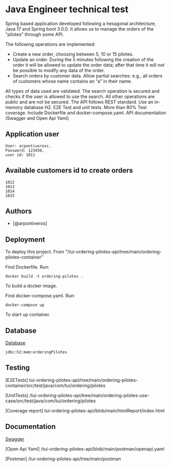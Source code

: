 
# Java Engineer technical test

Spring based application developed following a hexagonal architecture, Java 17 and Spring boot 3.0.0. It allows us to manage the orders of the "pilotes" through some API. 

The following operations are implemented:
- Create a new order, choosing between 5, 10 or 15 pilotes.
- Update an order. During the 5 minutes following the creation of the order it will be allowed to update the order data; after that time it will not be possible to modify any data of the order. 
- Search orders by customer data. Allow partial searches: e.g., all orders of customers whose name contains an “a” in their name.

All types of data used are validated. 
The search operation is secured and checks if the user is allowed to use the search. All other operations are public and are not be secured.
The API follows REST standard.
Use an in-memory database H2.
E2E Test and unit tests. More than 80% Test coverage.
Include Dockerfile and docker-compose.yaml.
API documentation (Swagger and Open Api Yaml)

## Application user

    User: arpontiverosc,
    Password: 123456,
    user id: 1011

## Available customers id to create orders

    1012
    1013
    1014
    1015


## Authors

- [@arpontiveros]


## Deployment

To deploy this project. From "/tui-ordering-pilotes-api/tree/main/ordering-pilotes-container"

Find Dockerfile. Run:

    docker build -t ordering-pilotes .

To build a docker image.

Find docker-compose.yaml. Run:

    docker-compose up

To start up container.

## Database

[Database](http://localhost:8080/h2-console/login.jsp)

    jdbc:h2:mem:orderingPilotes

## Testing

[E2ETests] tui-ordering-pilotes-api/tree/main/ordering-pilotes-container/src/test/java/com/tui/ordering/pilotes

[UnitTests] /tui-ordering-pilotes-api/tree/main/ordering-pilotes-use-case/src/test/java/com/tui/ordering/pilotes

[Coverage report] tui-ordering-pilotes-api/blob/main/htmlReport/index.html


## Documentation

[Swagger](http://localhost:8080/swagger-ui/index.html)

[Open Api Yaml] /tui-ordering-pilotes-api/blob/main/postman/openapi.yaml

[Postman] /tui-ordering-pilotes-api/tree/main/postman







